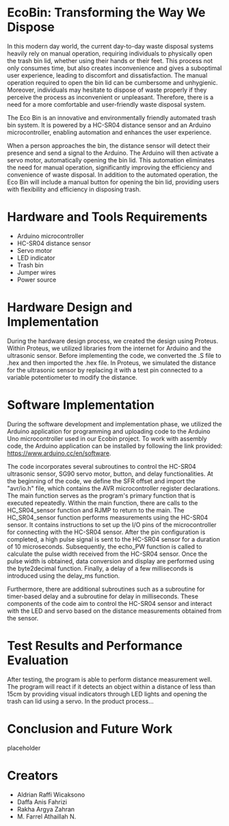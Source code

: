 
# EcoBin: Transforming the Way We Dispose

 In this modern day world, the current day-to-day waste disposal systems heavily rely on manual operation, requiring individuals to physically open the trash bin lid, whether using their hands or their feet. This process not only consumes time, but also creates inconvenience and gives a suboptimal user experience, leading to discomfort and dissatisfaction. The manual operation required to open the bin lid can be cumbersome and unhygienic. Moreover, individuals may hesitate to dispose of waste properly if they perceive the process as inconvenient or unpleasant. Therefore, there is a need for a more comfortable and user-friendly waste disposal system.
 
 
 The Eco Bin is an innovative and environmentally friendly automated trash bin system. It is powered by a HC-SR04 distance sensor and an Arduino microcontroller, enabling automation and enhances the user experience. 
 
 When a person approaches the bin, the distance sensor will detect their presence and send a signal to the Arduino. The Arduino will then activate a servo motor, automatically opening the bin lid. This automation eliminates the need for manual operation, significantly improving the efficiency and convenience of waste disposal. In addition to the automated operation, the Eco Bin will include a manual button for opening the bin lid, providing users with flexibility and efficiency in disposing trash.

# Hardware and Tools Requirements
* Arduino microcontroller
* HC-SR04 distance sensor
* Servo motor
* LED indicator
* Trash bin
* Jumper wires
* Power source

# Hardware Design and Implementation
During the hardware design process, we created the design using Proteus. Within Proteus, we utilized libraries from the internet for Arduino and the ultrasonic sensor. Before implementing the code, we converted the .S file to .hex and then imported the .hex file. In Proteus, we simulated the distance for the ultrasonic sensor by replacing it with a test pin connected to a variable potentiometer to modify the distance.

# Software Implementation 
During the software development and implementation phase, we utilized the Arduino application for programming and uploading code to the Arduino Uno microcontroller used in our Ecobin project. To work with assembly code, the Arduino application can be installed by following the link provided: https://www.arduino.cc/en/software.

The code incorporates several subroutines to control the HC-SR04 ultrasonic sensor, SG90 servo motor, button, and delay functionalities. At the beginning of the code, we define the SFR offset and import the "avr/io.h" file, which contains the AVR microcontroller register declarations. The main function serves as the program's primary function that is executed repeatedly. Within the main function, there are calls to the HC_SR04_sensor function and RJMP to return to the main. The HC_SR04_sensor function performs measurements using the HC-SR04 sensor. It contains instructions to set up the I/O pins of the microcontroller for connecting with the HC-SR04 sensor. After the pin configuration is completed, a high pulse signal is sent to the HC-SR04 sensor for a duration of 10 microseconds. Subsequently, the echo_PW function is called to calculate the pulse width received from the HC-SR04 sensor. Once the pulse width is obtained, data conversion and display are performed using the byte2decimal function. Finally, a delay of a few milliseconds is introduced using the delay_ms function.

Furthermore, there are additional subroutines such as a subroutine for timer-based delay and a subroutine for delay in milliseconds. These components of the code aim to control the HC-SR04 sensor and interact with the LED and servo based on the distance measurements obtained from the sensor.

# Test Results and Performance Evaluation
After testing, the program is able to perform distance measurement well. The program will react if it detects an object within a distance of less than 15cm by providing visual indicators through LED lights and opening the trash can lid using a servo. In the product process...

# Conclusion and Future Work
placeholder

# Creators
* Aldrian Raffi Wicaksono	
* Daffa Anis Fahrizi 
* Rakha Argya Zahran
* M. Farrel Athaillah N.
